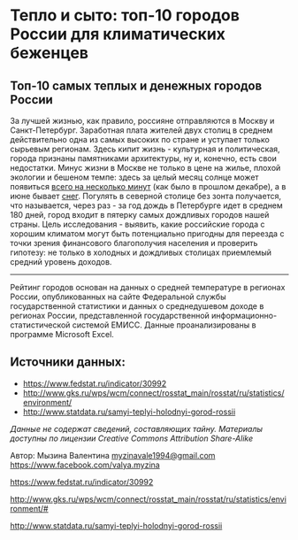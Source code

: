 # Тепло и сыто: топ-10 городов России для климатических беженцев 
## Топ-10 самых теплых и денежных городов России

   За лучшей жизнью, как правило, россияне отправляются в Москву и Санкт-Петербург. Заработная плата жителей двух столиц в среднем действительно одна из самых высоких по стране и уступает только сырьевым регионам. Здесь кипит жизнь - культурная и политическая, города признаны памятниками архитектуры, ну и, конечно, есть свои недостатки. Минус жизни в Москве не только в цене на жилье, плохой экологии и бешеном темпе: здесь за целый месяц солнце может появиться [всего на несколько минут](https://www.the-village.ru/village/city/news-city/298220-msk-temnota) (как было в прошлом декабре), а в июне бывает [снег](https://weekend.rambler.ru/crazy-world/37047243-iyunskiy-sneg-v-moskve-shokiroval-internet/?updated). Погулять в северной столице без зонта получается, что называется, через раз - за год дождь в Петербурге идет в среднем 180 дней, город входит в пятерку самых дождливых городов нашей страны. 
   Цель исследования - выявить, какие российские города с хорошим климатом могут быть потенциально пригодны для переезда с точки зрения финансового благополучия населения и проверить гипотезу: не только в холодных и дождливых столицах приемлемый средний уровень доходов.
   
   -----------------------
   
   Рейтинг городов основан на данных о средней температуре в регионах России, опубликованных на сайте  Федеральной службы государственной статистики и данных о среднедушевом доходе в регионах России, представленной государственной информационно-статистической системой ЕМИСС. Данные проанализированы в программе Microsoft Excel. 
## Источники данных:
* https://www.fedstat.ru/indicator/30992
* http://www.gks.ru/wps/wcm/connect/rosstat_main/rosstat/ru/statistics/environment/
* http://www.statdata.ru/samyi-teplyi-holodnyi-gorod-rossii

*Данные не содержат сведений, составляющих тайну. Материалы доступны по лицензии Creative Commons Attribution Share-Alike*


Автор: Мызина Валентина
myzinavale1994@gmail.com
https://www.facebook.com/valya.myzina












https://www.fedstat.ru/indicator/30992

http://www.gks.ru/wps/wcm/connect/rosstat_main/rosstat/ru/statistics/environment/#

http://www.statdata.ru/samyi-teplyi-holodnyi-gorod-rossii
